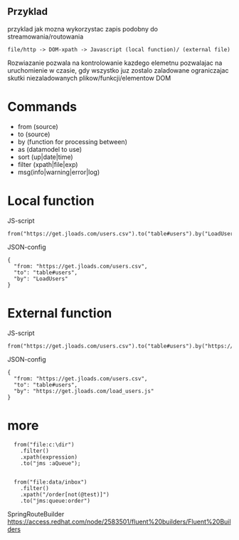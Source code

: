 ## Przyklad

przyklad jak mozna wykorzystac zapis podobny do streamowania/routowania

    
    file/http -> DOM-xpath -> Javascript (local function)/ (external file)


Rozwiazanie pozwala na kontrolowanie kazdego elemetnu
pozwalajac na uruchomienie w czasie, gdy wszystko juz zostalo zaladowane
ograniczajac skutki niezaladowanych plikow/funkcji/elementow DOM

# Commands
    
+ from (source)
+ to (source)
+ by (function for processing between)
+ as (datamodel to use)
+ sort (up|date|time)
+ filter (xpath|file|exp)
+ msg(info|warning|error|log)


# Local function

JS-script

    from("https://get.jloads.com/users.csv").to("table#users").by("LoadUsers");
  
  
JSON-config

    {  
      "from: "https://get.jloads.com/users.csv",
      "to": "table#users",
      "by": "LoadUsers"
    }
        
        
        
# External function

JS-script

    from("https://get.jloads.com/users.csv").to("table#users").by("https://get.jloads.com/load_users.js");
  
  
JSON-config

    {  
      "from: "https://get.jloads.com/users.csv",
      "to": "table#users",
      "by": "https://get.jloads.com/load_users.js"
    }
    
    
# more

      from("file:c:\dir")
        .filter()
        .xpath(expression)
        .to("jms :aQueue");
        
        
      from("file:data/inbox")
        .filter()
        .xpath("/order[not(@test)]")
        .to("jms:queue:order")


SpringRouteBuilder
https://access.redhat.com/node/2583501/fluent%20builders/Fluent%20Builders
